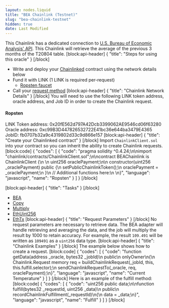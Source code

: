 ```yaml
---
layout: nodes.liquid
title: "BEA Chainlink (Testnet)"
slug: "bea-chainlink-testnet"
hidden: true
date: Last Modified
---
```

This Chainlink has a dedicated connection to <a href="https://apps.bea.gov/API/signup/index.cfm">U.S. Bureau of Economic Analysis' API</a>. This Chainlink will retrieve the average of the previous 3 months of the T20804 table.
[block:api-header]
{
  "title": "Steps for using this oracle"
}
[/block]
- Write and deploy your [Chainlinked](doc:create-a-chainlinked-project)  contract using the network details below
- Fund it with LINK (1 LINK is required per-request)
  - <a href="https://ropsten.chain.link/" target="_blank">Ropsten faucet</a>
- Call your [request method](#section-chainlink-examples) 
[block:api-header]
{
  "title": "Chainlink Network Details"
}
[/block]
You will need to use the following LINK token address, oracle address, and Job ID in order to create the Chainlink request.

#### Ropsten
LINK Token address: 0x20fE562d797A42Dcb3399062AE9546cd06f63280
Oracle address: 0xc99B3D447826532722E41bc36e644ba3479E4365
JobID: fb0707b32a9c4319802d33c9d866e157
[block:api-header]
{
  "title": "Create your Chainlinked contract"
}
[/block]
Import `ChainlinkClient.sol` into your contract so you can inherit the ability to create Chainlink requests.
[block:code]
{
  "codes": [
    {
      "code": "pragma solidity ^0.4.24;\n\nimport \"chainlink/contracts/ChainlinkClient.sol\";\n\ncontract BEAChainlink is ChainlinkClient {\n  \n  uint256 oraclePayment;\n\n  constructor(uint256 _oraclePayment) public {\n    setPublicChainlinkToken();\n    oraclePayment = _oraclePayment;\n  }\n  // Additional functions here:\n  \n}",
      "language": "javascript",
      "name": "Ropsten"
    }
  ]
}
[/block]

[block:api-header]
{
  "title": "Tasks"
}
[/block]
- <a href="https://docs.chain.link/docs/external-adapters" target="_blank">BEA</a>
- <a href="https://docs.chain.link/docs/adapters#section-copy" target="_blank">Copy</a>
- <a href="https://docs.chain.link/docs/adapters#section-multiply" target="_blank">Multiply</a>
- <a href="https://docs.chain.link/docs/adapters#section-ethuint256" target="_blank">EthUint256</a>
- <a href="https://docs.chain.link/docs/adapters#section-ethtx" target="_blank">EthTx</a>
[block:api-header]
{
  "title": "Request Parameters"
}
[/block]
No request parameters are necessary to retrieve data. The BEA adapter will handle retrieving and averaging the data, and the job will multiply the result by 1000 to retain accuracy. For example, the result `109.491` will be written as `109491` as a `uint256` data type.
[block:api-header]
{
  "title": "Chainlink Examples"
}
[/block]
The example below shows how to create a request.
[block:code]
{
  "codes": [
    {
      "code": "function getData(address _oracle, bytes32 _jobId)\n  public\n  onlyOwner\n{\n  Chainlink.Request memory req = buildChainlinkRequest(_jobId, this, this.fulfill.selector);\n  sendChainlinkRequestTo(_oracle, req, oraclePayment);\n}",
      "language": "javascript",
      "name": "Current Temperature"
    }
  ]
}
[/block]
Here is an example of the fulfill method:
[block:code]
{
  "codes": [
    {
      "code": "uint256 public data;\n\nfunction fulfill(bytes32 _requestId, uint256 _data)\n  public\n  recordChainlinkFulfillment(_requestId)\n{\n  data = _data;\n}",
      "language": "javascript",
      "name": "Fulfill"
    }
  ]
}
[/block]